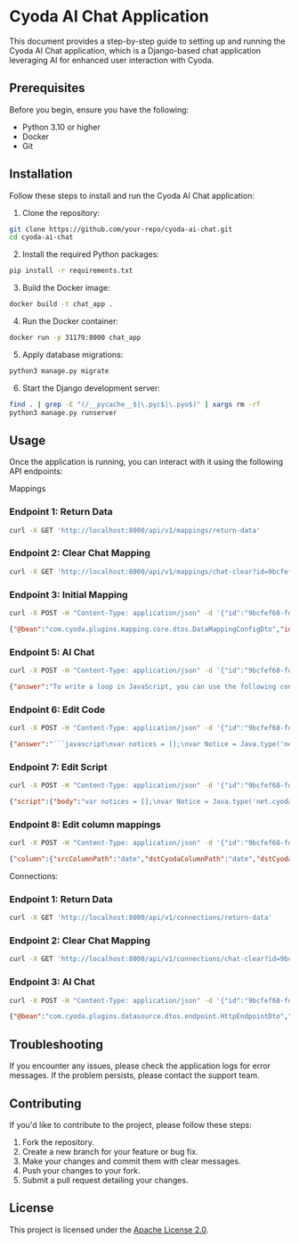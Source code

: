 # Cyoda AI Chat Application

This document provides a step-by-step guide to setting up and running the Cyoda AI Chat application, which is a Django-based chat application leveraging AI for enhanced user interaction with Cyoda.

## Prerequisites

Before you begin, ensure you have the following:

- Python 3.10 or higher
- Docker
- Git

## Installation

Follow these steps to install and run the Cyoda AI Chat application:

1. Clone the repository:

```bash
git clone https://github.com/your-repo/cyoda-ai-chat.git
cd cyoda-ai-chat
```

2. Install the required Python packages:

```bash
pip install -r requirements.txt
```

3. Build the Docker image:

```bash
docker build -t chat_app .
```

4. Run the Docker container:

```bash
docker run -p 31179:8000 chat_app
```

5. Apply database migrations:

```bash
python3 manage.py migrate
```

6. Start the Django development server:

```bash
find . | grep -E "(/__pycache__$|\.pyc$|\.pyo$)" | xargs rm -rf
python3 manage.py runserver
```

## Usage

Once the application is running, you can interact with it using the following API endpoints:

Mappings

### Endpoint 1: Return Data

```bash
curl -X GET 'http://localhost:8000/api/v1/mappings/return-data'
```

### Endpoint 2: Clear Chat Mapping

```bash
curl -X GET 'http://localhost:8000/api/v1/mappings/chat-clear?id=9bcfef68-fdfc-4468-a0a1-21b2804d560b'
```

### Endpoint 3: Initial Mapping

```bash
curl -X POST -H "Content-Type: application/json" -d '{"id":"9bcfef68-fdfc-4468-a0a1-21b2804d560b", "entity": "net.cyoda.saas.model.TenderEntity", "input":"{\"id\":\"1\",\"date\":\"2019-07-16\",\"deadline_date\":\"2019-07-25\",\"deadline_length_days\":\"9\",\"title\":\"SustitucindeduchasdelosbaosdelpasilloCyDdelaResidenciaJuvenilBaltasarGracian\",\"category\":\"constructions\",\"sid\":\"3996914\",\"src_url\":\"https\",\"src_final_url\":\"https\",\"awarded_value\":\"20252.00\",\"awarded_currency\":\"EUR\",\"purchaser\":{\"id\":\"1\",\"sid\":null,\"name\":null},\"type\":{\"id\":\"minor-contract\",\"name\":\"Minorcontract\",\"slug\":\"minor-contract\"},\"notices\":[{\"id\":null,\"sid\":null,\"date\":\"2019-08-30\",\"type\":{},\"src_id\":null,\"src_url\":null,\"data\":{\"date\":\"2019-08-30\",\"type\":\"AnunciodeAdjudicacin\"},\"sections\":[]},{\"id\":null,\"sid\":null,\"date\":\"2019-07-16\",\"type\":{},\"src_id\":null,\"src_url\":null,\"data\":{\"date\":\"2019-07-16\",\"type\":\"AnunciodeLicitacin\"},\"sections\":[]}],\"awarded\":[{\"date\":\"2019-08-07\",\"suppliers_id\":\"1\",\"count\":\"1\",\"value\":\"20252.00\",\"suppliers_name\":\"GESTIMAX,GestinyServicios,S.L.\",\"suppliers\":[{\"id\":\"1\",\"slug\":\"gestimax-gestion-y-servicios-s-l\",\"name\":\"GESTIMAX,GestinyServicios,S.L.\"}],\"offers_count\":2,\"offers_count_data\":{\"2\":{\"count\":1,\"value\":\"20252.00\"}},\"value_for_one\":0,\"value_for_two\":20252,\"value_for_three\":20252}]}"}' http://localhost:8000/api/v1/mappings/initial
```

```json
{"@bean":"com.cyoda.plugins.mapping.core.dtos.DataMappingConfigDto","id":"c784c270-f0fe-11ee-9561-ee157423307a","name":"tender","lastUpdated":1712069164720,"dataType":"JSON","description":"","entityMappings":[{"id":{"id":"c77e59d0-f0fe-11ee-9561-ee157423307a"},"name":"tender","entityClass":"net.cyoda.saas.model.TenderEntity","entityRelationConfigs":[{"srcRelativeRootPath":"root:/"}],"columns":[{"srcColumnPath":"date","dstCyodaColumnPath":"date","dstCyodaColumnPathType":"java.lang.String","dstCollectionElementSetModes":[],"transformer":{"type":"COMPOSITE","children":[]}},{"srcColumnPath":"deadline_date","dstCyodaColumnPath":"deadlineDate","dstCyodaColumnPathType":"java.lang.String","dstCollectionElementSetModes":[],"transformer":{"type":"COMPOSITE","children":[]}},{"srcColumnPath":"deadline_length_days","dstCyodaColumnPath":"deadlineLengthDays","dstCyodaColumnPathType":"java.lang.Integer","dstCollectionElementSetModes":[],"transformer":{"type":"COMPOSITE","children":[]}},{"srcColumnPath":"title","dstCyodaColumnPath":"name","dstCyodaColumnPathType":"java.lang.String","dstCollectionElementSetModes":[],"transformer":{"type":"COMPOSITE","children":[]}},{"srcColumnPath":"category","dstCyodaColumnPath":"category","dstCyodaColumnPathType":"java.lang.String","dstCollectionElementSetModes":[],"transformer":{"type":"COMPOSITE","children":[]}},{"srcColumnPath":"awarded_value","dstCyodaColumnPath":"awardedValue","dstCyodaColumnPathType":"java.lang.Double","dstCollectionElementSetModes":[],"transformer":{"type":"COMPOSITE","children":[]}}]}]}
```

### Endpoint 5: AI Chat

```bash
curl -X POST -H "Content-Type: application/json" -d '{"id":"9bcfef68-fdfc-4468-a0a1-21b2804d560b", "question": "how to write a loop in js", "return_object":"random"}' http://localhost:8000/api/v1/mappings/chat
```

```json
{"answer":"To write a loop in JavaScript, you can use the following constructs:\n\n1. For Loop:\n   The for loop is used to iterate a block of code a specific number of times.\n\n   Syntax:\n   ```javascript\n   for (initialization; condition; increment/decrement) {\n     // code to be executed\n   }\n   ```\n\n   Example:\n   ```javascript\n   for (var i = 0; i < 5; i++) {\n     console.log(i);\n   }\n   ```\n\n2. While Loop:\n   The while loop is used to execute a block of code as long as a specified condition is true.\n\n   Syntax:\n   ```javascript\n   while (condition) {\n     // code to be executed\n   }\n   ```\n\n   Example:\n   ```javascript\n   var i = 0;\n   while (i < 5) {\n     console.log(i);\n     i++;\n   }\n   ```\n\n3. Do...While Loop:\n   The do...while loop is similar to the while loop, but the condition is checked after executing the block of code. This means that the code will always be executed at least once.\n\n   Syntax:\n   ```javascript\n   do {\n     // code to be executed\n   } while (condition);\n   ```\n\n   Example:\n   ```javascript\n   var i = 0;\n   do {\n     console.log(i);\n     i++;\n   } while (i < 5);\n   ```\n\nThese are the basic loop constructs in JavaScript. You can choose the one that suits your specific use case."}
```

### Endpoint 6: Edit Code

```bash
curl -X POST -H "Content-Type: application/json" -d '{"id":"9bcfef68-fdfc-4468-a0a1-21b2804d560b", "question": "Edit the script - if notices date is null the default date is 12-01-01. Do not return any comments just the code", "return_object":"code"}' http://localhost:8000/api/v1/mappings/chat
```

```json
{"answer":"```javascript\nvar notices = [];\nvar Notice = Java.type('net.cyoda.saas.model.Notice');\n\n// Add notices from input\nfor (var i = 0; i < input.notices.length; i++) {\n    var notice = new Notice();\n    notice.setId(input.notices[i].id != null ? input.notices[i].id : 0);\n    notice.setDate(input.notices[i].date != null ? input.notices[i].date : \"12-01-01\");\n    notice.setType(input.notices[i].type != null ? input.notices[i].type : \"Unknown type\");\n    notices.push(notice);\n}\n\nentity.setNotices(notices);\n```"
```

### Endpoint 7: Edit Script

```bash
curl -X POST -H "Content-Type: application/json" -d '{"id":"9bcfef68-fdfc-4468-a0a1-21b2804d560b", "question": "Edit the script - if notices date is null the default date is 12-01-01.", "return_object":"script"}' http://localhost:8000/api/v1/mappings/chat
```

```json
{"script":{"body":"var notices = [];\nvar Notice = Java.type('net.cyoda.saas.model.Notice');\n\n// Add notices from input\nfor (var i = 0; i < input.notices.length; i++) {\n    var notice = new Notice();\n    notice.setId(input.notices[i].id != null ? input.notices[i].id : 0);\n    notice.setDate(input.notices[i].date != null ? input.notices[i].date : \"12-01-01\");\n    notice.setType(input.notices[i].type != null ? input.notices[i].type : \"Unknown type\");\n    notices.push(notice);\n}\nentity.setNotices(notices);\n","inputSrcPaths":["notices/*/name","notices/*/id","notices/*/sid","notices/*/date","notices/*/type","notices/*/srcId","notices/*/srcUrl","notices/*/data"]}}
```

### Endpoint 8: Edit column mappings

```bash
curl -X POST -H "Content-Type: application/json" -d '{"id":"9bcfef68-fdfc-4468-a0a1-21b2804d560b", "question": "Add column mapping for date", "return_object":"columns"}' http://localhost:8000/api/v1/mappings/chat
```

```json
{"column":{"srcColumnPath":"date","dstCyodaColumnPath":"date","dstCyodaColumnPathType":"java.lang.String","dstCollectionElementSetModes":[],"transformer":{"type":"COMPOSITE","children":[{"type":"SINGLE","transformerKey":"com.cyoda.plugins.mapping.core.parser.valuetransformers.SourceObjectValueTransformer$ToString","parameters":[]},{"type":"SINGLE","transformerKey":"com.cyoda.plugins.mapping.core.parser.valuetransformers.StringValueTransformer$Trim","parameters":[]}]}},"action":"add"}
```


Connections:

### Endpoint 1: Return Data

```bash
curl -X GET 'http://localhost:8000/api/v1/connections/return-data'
```


### Endpoint 2: Clear Chat Mapping

```bash
curl -X GET 'http://localhost:8000/api/v1/connections/chat-clear?id=9bcfef68-fdfc-4468-a0a1-21b2804d560b'
```
### Endpoint 3: AI Chat

```bash
curl -X POST -H "Content-Type: application/json" -d '{"id":"9bcfef68-fdfc-4468-a0a1-21b2804d560b", "question": "write an endpoint for cats", "return_object":"endpoints"}' http://localhost:8000/api/v1/connections/chat
```

```json
{"@bean":"com.cyoda.plugins.datasource.dtos.endpoint.HttpEndpointDto","chainings":[],"operation":"facts","cache":{"parameters":[],"ttl":0},"connectionIndex":0,"type":"test","query":"/facts","method":"GET","parameters":[],"bodyTemplate":"","connectionTimeout":300,"readWriteTimeout":300}
```







## Troubleshooting

If you encounter any issues, please check the application logs for error messages. If the problem persists, please contact the support team.

## Contributing

If you'd like to contribute to the project, please follow these steps:

1. Fork the repository.
2. Create a new branch for your feature or bug fix.
3. Make your changes and commit them with clear messages.
4. Push your changes to your fork.
5. Submit a pull request detailing your changes.

## License

This project is licensed under the [Apache License 2.0](https://github.com/Cyoda-platform/cyoda-ai-chat/blob/main/LICENSE).